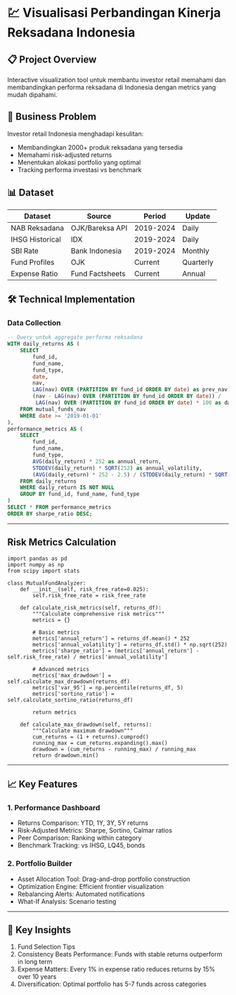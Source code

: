 # 💹 Visualisasi Perbandingan Kinerja Reksadana Indonesia

## 📋 Project Overview
Interactive visualization tool untuk membantu investor retail memahami dan membandingkan performa reksadana di Indonesia dengan metrics yang mudah dipahami.

## 🎯 Business Problem
Investor retail Indonesia menghadapi kesulitan:
- Membandingkan 2000+ produk reksadana yang tersedia
- Memahami risk-adjusted returns
- Menentukan alokasi portfolio yang optimal
- Tracking performa investasi vs benchmark

## 📊 Dataset
| Dataset | Source | Period | Update |
|---------|--------|--------|---------|
| NAB Reksadana | OJK/Bareksa API | 2019-2024 | Daily |
| IHSG Historical | IDX | 2019-2024 | Daily |
| SBI Rate | Bank Indonesia | 2019-2024 | Monthly |
| Fund Profiles | OJK | Current | Quarterly |
| Expense Ratio | Fund Factsheets | Current | Annual |

## 🛠️ Technical Implementation

### Data Collection
```sql
-- Query untuk aggregate performa reksadana
WITH daily_returns AS (
    SELECT 
        fund_id,
        fund_name,
        fund_type,
        date,
        nav,
        LAG(nav) OVER (PARTITION BY fund_id ORDER BY date) as prev_nav,
        (nav - LAG(nav) OVER (PARTITION BY fund_id ORDER BY date)) / 
         LAG(nav) OVER (PARTITION BY fund_id ORDER BY date) * 100 as daily_return
    FROM mutual_funds_nav
    WHERE date >= '2019-01-01'
),
performance_metrics AS (
    SELECT
        fund_id,
        fund_name,
        fund_type,
        AVG(daily_return) * 252 as annual_return,
        STDDEV(daily_return) * SQRT(252) as annual_volatility,
        (AVG(daily_return) * 252 - 2.5) / (STDDEV(daily_return) * SQRT(252)) as sharpe_ratio
    FROM daily_returns
    WHERE daily_return IS NOT NULL
    GROUP BY fund_id, fund_name, fund_type
)
SELECT * FROM performance_metrics
ORDER BY sharpe_ratio DESC;
```
---
## Risk Metrics Calculation

```
import pandas as pd
import numpy as np
from scipy import stats

class MutualFundAnalyzer:
    def __init__(self, risk_free_rate=0.025):
        self.risk_free_rate = risk_free_rate
        
    def calculate_risk_metrics(self, returns_df):
        """Calculate comprehensive risk metrics"""
        metrics = {}
        
        # Basic metrics
        metrics['annual_return'] = returns_df.mean() * 252
        metrics['annual_volatility'] = returns_df.std() * np.sqrt(252)
        metrics['sharpe_ratio'] = (metrics['annual_return'] - self.risk_free_rate) / metrics['annual_volatility']
        
        # Advanced metrics
        metrics['max_drawdown'] = self.calculate_max_drawdown(returns_df)
        metrics['var_95'] = np.percentile(returns_df, 5)
        metrics['sortino_ratio'] = self.calculate_sortino_ratio(returns_df)
        
        return metrics
    
    def calculate_max_drawdown(self, returns):
        """Calculate maximum drawdown"""
        cum_returns = (1 + returns).cumprod()
        running_max = cum_returns.expanding().max()
        drawdown = (cum_returns - running_max) / running_max
        return drawdown.min()
```
---
## 📈 Key Features
### 1. Performance Dashboard
- Returns Comparison: YTD, 1Y, 3Y, 5Y returns
- Risk-Adjusted Metrics: Sharpe, Sortino, Calmar ratios
- Peer Comparison: Ranking within category
- Benchmark Tracking: vs IHSG, LQ45, bonds

### 2. Portfolio Builder
- Asset Allocation Tool: Drag-and-drop portfolio construction
- Optimization Engine: Efficient frontier visualization
- Rebalancing Alerts: Automated notifications
- What-If Analysis: Scenario testing
---

## 🎯 Key Insights
1. Fund Selection Tips
2. Consistency Beats Performance: Funds with stable returns outperform in long term
3. Expense Matters: Every 1% in expense ratio reduces returns by 15% over 10 years
4. Diversification: Optimal portfolio has 5-7 funds across categories
